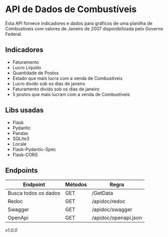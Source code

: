 # API de Dados de Combustíveis

Esta API fornece indicadores e dados para gráficos de uma planilha de Combustíveis com valores de Janeiro de 2007 disponibilizada pelo Governo Federal.

## Indicadores
- Faturamento
- Lucro Líquido
- Quantidade de Postos
- Estado que mais lucra com a venda de Combustíveis
- Lucro divido sob os dias de janeiro
- Faturamento divido sob os dias de janeiro
- 5 postos que mais lucram com a venda de Combustíveis

## Libs usadas
- Flask
- Pydantic
- Pandas
- SQLite3
- Locale
- Flask-Pydantic-Spec
- Flask-CORS

## Endpoints
| Endpoint         | Métodos | Regra                                |
|----------------- | ------- | ------------------------------------ |
| Busca todos os dados     | GET     | /GetData                    |
| Redoc   | GET     | /apidoc/redoc                        |
| Swagger | GET     | /apidoc/swagger                      |
| OpenApi          | GET     | /apidoc/openapi.json                 |


*v1.0.0*
